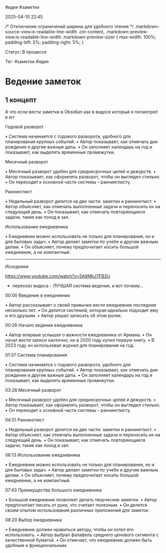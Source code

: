 #идея #заметки

2025-04-10 22:45 

/* Отключение ограничений ширины для удобного чтения */ 
.markdown-source-view.is-readable-line-width .cm-content, 
.markdown-preview-view.is-readable-line-width .markdown-preview-sizer { 
    max-width: 100%; 
    padding-left: 5%; 
    padding-right: 5%; 
}

Статус: В процессе

Тег: #заметки  #идея 
# Ведение заметок

## 1 концепт

А что если вести заметки в Obsidian как в видосе который я посмотрел в ют

Годовой разворот

• Система начинается с годового разворота, удобного для планирования крупных событий.
• Автор показывает, как отмечать дни рождения и другие важные даты.
• Он заполняет календарь на год и показывает, как выделять временные промежутки.

Месячный разворот

• Месячный разворот удобен для среднесрочных целей и дежурств.
• Автор показывает, как оформлять разворот, чтобы он выглядел стильно.
• Он переходит к основной части системы – раннинглисту.

 Раннинглист

• Недельный разворот делится на две части: заметки и раннинглист.
• Автор объясняет, как отмечать выполненные задачи и переносить их на следующий день.
• Он показывает, как отмечать повторяющиеся задачи, такие как поход в зал.

 Использование ежедневника

• Ежедневник можно использовать не только для планирования, но и для бытовых задач.
• Автор делает заметки по учебе и другим важным делам.
• Он объясняет, почему предпочитает носить большой ежедневник, а не компактный.




---

Исходники

https://www.youtube.com/watch?v=5A9MkJ7FB3U

- пересказ видоса - 
  ЛУЧШАЯ система ведения, и вот почему...

00:00 Введение в ежедневник

• Автор рассказывает о своей привычке вести ежедневник последние несколько лет.
• Он делится системой, которая идеально подходит ему и его друзьям.
• Автор решил записать об этом ролик.

00:26 Начало ведения ежедневника

• Автор впервые услышал о важности ежедневника от Армана.
• Он начал вести записи хаотично, но в 2020 году купил первую книгу.
• В 2023 году он использовал журнал для планирования на год.

01:37 Система планирования

• Система начинается с годового разворота, удобного для планирования крупных событий.
• Автор показывает, как отмечать дни рождения и другие важные даты.
• Он заполняет календарь на год и показывает, как выделять временные промежутки.

03:28 Месячный разворот

• Месячный разворот удобен для среднесрочных целей и дежурств.
• Автор показывает, как оформлять разворот, чтобы он выглядел стильно.
• Он переходит к основной части системы – раннинглисту.

04:51 Раннинглист

• Недельный разворот делится на две части: заметки и раннинглист.
• Автор объясняет, как отмечать выполненные задачи и переносить их на следующий день.
• Он показывает, как отмечать повторяющиеся задачи, такие как поход в зал.

06:13 Использование ежедневника

• Ежедневник можно использовать не только для планирования, но и для бытовых задач.
• Автор делает заметки по учебе и другим важным делам.
• Он объясняет, почему предпочитает носить большой ежедневник, а не компактный.

07:43 Преимущества большого ежедневника

• Большой ежедневник позволяет делать творческие заметки.
• Автор предпочитает писать от руки, что считает полезным.
• Он делится своим опытом использования различных приложений для заметок.

08:20 Выбор ежедневника

• Ежедневник должен нравиться автору, чтобы он хотел его использовать.
• Автор выбрал фалафель среднего ценового сегмента с качественной бумагой.
• Он отмечает, что ежедневник должен быть удобным и функциональным.


